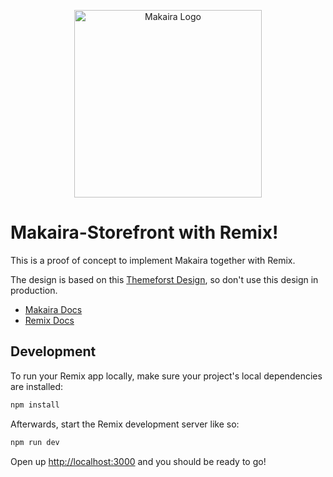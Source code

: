 <p align="center">
    <img src="https://www.makaira.io/assets/images/header/logo.svg"  width="300px" alt="Makaira Logo">
</p>

# Makaira-Storefront with Remix!

This is a proof of concept to implement Makaira together with Remix.

The design is based on this [Themeforst Design](https://themeforest.net/item/unero-minimal-ecommerce-psd-template/19602508), so don't use this design in production.

- [Makaira Docs](https://docs.makaira.io)
- [Remix Docs](https://remix.run/docs)


## Development

To run your Remix app locally, make sure your project's local dependencies are installed:

```sh
npm install
```

Afterwards, start the Remix development server like so:

```sh
npm run dev
```

Open up [http://localhost:3000](http://localhost:3000) and you should be ready to go!